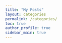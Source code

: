 ```yaml
---
title: "My Posts"
layout: categories
permalink: /categories/
toc: true
author_profile: true
sidebar_main: true
---
```

